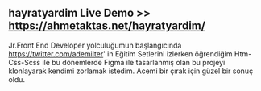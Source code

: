 ## hayratyardim  Live Demo >> https://ahmetaktas.net/hayratyardim/
Jr.Front End Developer yolculuğumun başlangıcında  https://twitter.com/ademilter' in Eğitim Setlerini izlerken öğrendiğim Htm-Css-Scss ile  bu dönemlerde 
Figma ile tasarlanmış olan bu projeyi klonlayarak kendimi zorlamak istedim. Acemi bir çırak için güzel bir sonuç oldu.

